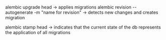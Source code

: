 alembic upgrade head -> applies migrations
alembic revision --autogenerate -m "name for revision" -> detects new changes and creates migration


alembic stamp head -> indicates that the current state of the db represents the application of all migrations